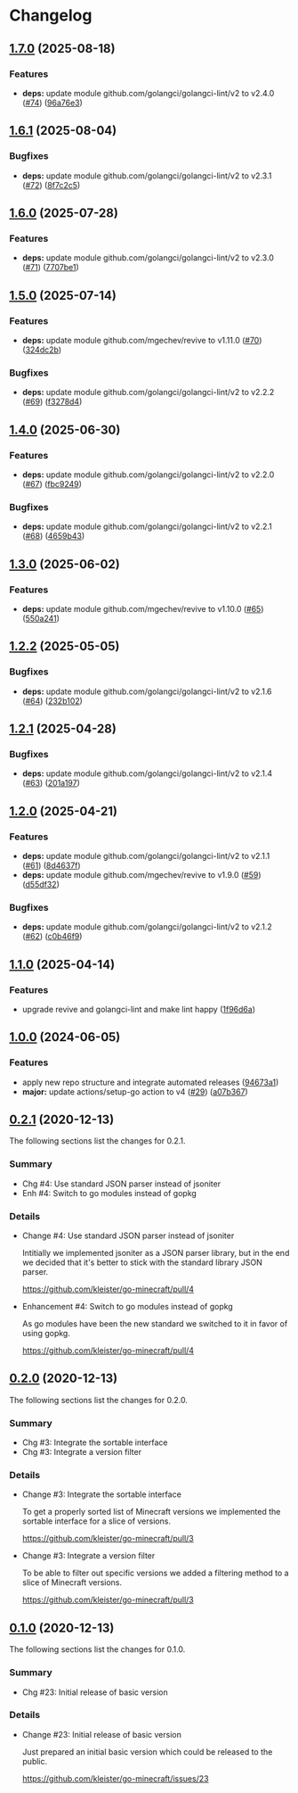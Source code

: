 # Changelog

## [1.7.0](https://github.com/kleister/go-minecraft/compare/v1.6.1...v1.7.0) (2025-08-18)


### Features

* **deps:** update module github.com/golangci/golangci-lint/v2 to v2.4.0 ([#74](https://github.com/kleister/go-minecraft/issues/74)) ([96a76e3](https://github.com/kleister/go-minecraft/commit/96a76e3645abb0abcd0fa6fde72d38f34db68ff3))

## [1.6.1](https://github.com/kleister/go-minecraft/compare/v1.6.0...v1.6.1) (2025-08-04)


### Bugfixes

* **deps:** update module github.com/golangci/golangci-lint/v2 to v2.3.1 ([#72](https://github.com/kleister/go-minecraft/issues/72)) ([8f7c2c5](https://github.com/kleister/go-minecraft/commit/8f7c2c5c5f18946045e4fc58c9de8bf6fdcd2425))

## [1.6.0](https://github.com/kleister/go-minecraft/compare/v1.5.0...v1.6.0) (2025-07-28)


### Features

* **deps:** update module github.com/golangci/golangci-lint/v2 to v2.3.0 ([#71](https://github.com/kleister/go-minecraft/issues/71)) ([7707be1](https://github.com/kleister/go-minecraft/commit/7707be153fb5faec85d74003c6b0c154bf5ee15c))

## [1.5.0](https://github.com/kleister/go-minecraft/compare/v1.4.0...v1.5.0) (2025-07-14)


### Features

* **deps:** update module github.com/mgechev/revive to v1.11.0 ([#70](https://github.com/kleister/go-minecraft/issues/70)) ([324dc2b](https://github.com/kleister/go-minecraft/commit/324dc2bd232d9e5a2047a36704eebdb2af83ce6d))


### Bugfixes

* **deps:** update module github.com/golangci/golangci-lint/v2 to v2.2.2 ([#69](https://github.com/kleister/go-minecraft/issues/69)) ([f3278d4](https://github.com/kleister/go-minecraft/commit/f3278d4a4dd678394eed1d812bf5b9d0a2bd68a2))

## [1.4.0](https://github.com/kleister/go-minecraft/compare/v1.3.0...v1.4.0) (2025-06-30)


### Features

* **deps:** update module github.com/golangci/golangci-lint/v2 to v2.2.0 ([#67](https://github.com/kleister/go-minecraft/issues/67)) ([fbc9249](https://github.com/kleister/go-minecraft/commit/fbc92499eda67c761c96f9edf87a82b3d1b632c8))


### Bugfixes

* **deps:** update module github.com/golangci/golangci-lint/v2 to v2.2.1 ([#68](https://github.com/kleister/go-minecraft/issues/68)) ([4659b43](https://github.com/kleister/go-minecraft/commit/4659b4397a9b61e6331f2da9259126718570c81c))

## [1.3.0](https://github.com/kleister/go-minecraft/compare/v1.2.2...v1.3.0) (2025-06-02)


### Features

* **deps:** update module github.com/mgechev/revive to v1.10.0 ([#65](https://github.com/kleister/go-minecraft/issues/65)) ([550a241](https://github.com/kleister/go-minecraft/commit/550a241b05435a883567a279cb72903ca34cf01b))

## [1.2.2](https://github.com/kleister/go-minecraft/compare/v1.2.1...v1.2.2) (2025-05-05)


### Bugfixes

* **deps:** update module github.com/golangci/golangci-lint/v2 to v2.1.6 ([#64](https://github.com/kleister/go-minecraft/issues/64)) ([232b102](https://github.com/kleister/go-minecraft/commit/232b10203a952b9afdeadc1dee10d98071c49fd1))

## [1.2.1](https://github.com/kleister/go-minecraft/compare/v1.2.0...v1.2.1) (2025-04-28)


### Bugfixes

* **deps:** update module github.com/golangci/golangci-lint/v2 to v2.1.4 ([#63](https://github.com/kleister/go-minecraft/issues/63)) ([201a197](https://github.com/kleister/go-minecraft/commit/201a197c27a98f6366ae108587fa95173dc302fa))

## [1.2.0](https://github.com/kleister/go-minecraft/compare/v1.1.0...v1.2.0) (2025-04-21)


### Features

* **deps:** update module github.com/golangci/golangci-lint/v2 to v2.1.1 ([#61](https://github.com/kleister/go-minecraft/issues/61)) ([8d4637f](https://github.com/kleister/go-minecraft/commit/8d4637f898d943987839b6f43cc756caa574c127))
* **deps:** update module github.com/mgechev/revive to v1.9.0 ([#59](https://github.com/kleister/go-minecraft/issues/59)) ([d55df32](https://github.com/kleister/go-minecraft/commit/d55df326950964f25125c84f29b0b28d638649d0))


### Bugfixes

* **deps:** update module github.com/golangci/golangci-lint/v2 to v2.1.2 ([#62](https://github.com/kleister/go-minecraft/issues/62)) ([c0b46f9](https://github.com/kleister/go-minecraft/commit/c0b46f9de7f2e8a372bdf102196cc072ca243630))

## [1.1.0](https://github.com/kleister/go-minecraft/compare/v1.0.0...v1.1.0) (2025-04-14)


### Features

* upgrade revive and golangci-lint and make lint happy ([1f96d6a](https://github.com/kleister/go-minecraft/commit/1f96d6a8be6b57339d16caedf0f3219cc8789871))

## [1.0.0](https://github.com/kleister/go-minecraft/compare/v0.2.1...v1.0.0) (2024-06-05)


### Features

* apply new repo structure and integrate automated releases ([94673a1](https://github.com/kleister/go-minecraft/commit/94673a1585cc1d7b6b3931b980933f092f034d19))
* **major:** update actions/setup-go action to v4 ([#29](https://github.com/kleister/go-minecraft/issues/29)) ([a07b367](https://github.com/kleister/go-minecraft/commit/a07b367471a36cda5ab130ef2a21782e0601f9c3))


## [0.2.1]() (2020-12-13)

The following sections list the changes for 0.2.1.

### Summary

 * Chg #4: Use standard JSON parser instead of jsoniter
 * Enh #4: Switch to go modules instead of gopkg

### Details

 * Change #4: Use standard JSON parser instead of jsoniter

   Intitially we implemented jsoniter as a JSON parser library, but in the end we decided that it's
   better to stick with the standard library JSON parser.

   https://github.com/kleister/go-minecraft/pull/4

 * Enhancement #4: Switch to go modules instead of gopkg

   As go modules have been the new standard we switched to it in favor of using gopkg.

   https://github.com/kleister/go-minecraft/pull/4


## [0.2.0]() (2020-12-13)

The following sections list the changes for 0.2.0.

### Summary

 * Chg #3: Integrate the sortable interface
 * Chg #3: Integrate a version filter

### Details

 * Change #3: Integrate the sortable interface

   To get a properly sorted list of Minecraft versions we implemented the sortable interface for a
   slice of versions.

   https://github.com/kleister/go-minecraft/pull/3

 * Change #3: Integrate a version filter

   To be able to filter out specific versions we added a filtering method to a slice of Minecraft
   versions.

   https://github.com/kleister/go-minecraft/pull/3


## [0.1.0]() (2020-12-13)

The following sections list the changes for 0.1.0.

### Summary

 * Chg #23: Initial release of basic version

### Details

 * Change #23: Initial release of basic version

   Just prepared an initial basic version which could be released to the public.

   https://github.com/kleister/go-minecraft/issues/23
